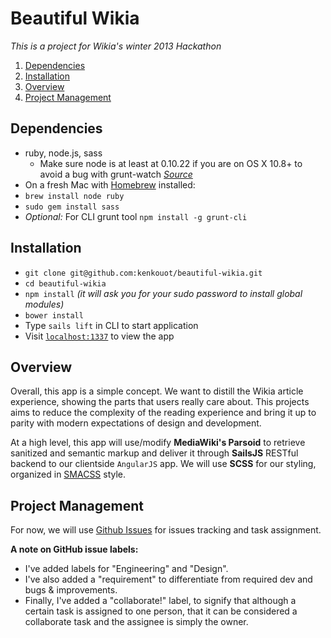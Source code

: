 Beautiful Wikia
===============

*This is a project for Wikia's winter 2013 Hackathon*

1. [Dependencies](#dependencies)
2. [Installation](#installation)
3. [Overview](#overview)
4. [Project Management](#project-management)

## Dependencies
* ruby, node.js, sass
	* Make sure node is at least at 0.10.22 if you are on OS X 10.8+ to avoid a bug with grunt-watch [*Source*](https://github.com/gruntjs/grunt-contrib-watch/issues/204)
* On a fresh Mac with [Homebrew](http://brew.sh/) installed:
 * `brew install node ruby`
 * `sudo gem install sass`
* *Optional:* For CLI grunt tool `npm install -g grunt-cli`

## Installation
* `git clone git@github.com:kenkouot/beautiful-wikia.git`
* `cd beautiful-wikia`
* `npm install` *(it will ask you for your sudo password to install global modules)*
* `bower install`
* Type `sails lift` in CLI to start application
* Visit [`localhost:1337`](http://localhost:1337) to view the app

## Overview
Overall, this app is a simple concept. We want to distill the Wikia article experience, showing the parts that users really care about. This projects aims to reduce the complexity of the reading experience and bring it up to parity with modern expectations of design and development.

At a high level, this app will use/modify **MediaWiki's Parsoid** to retrieve sanitized and semantic markup and deliver it through **SailsJS** RESTful backend to our clientside `AngularJS` app. We will use **SCSS** for our styling, organized in [SMACSS](http://smacss.com/) style.

## Project Management
For now, we will use [Github Issues](https://github.com/kenkouot/beautiful-wikia/issues) for issues tracking and task assignment.

**A note on GitHub issue labels:**
* I've added labels for "Engineering" and "Design".
* I've also added a "requirement" to differentiate from required dev and bugs & improvements.
* Finally, I've added a "collaborate!" label, to signify that although a certain task is assigned to one person, that it can be considered a collaborate task and the assignee is simply the owner.
